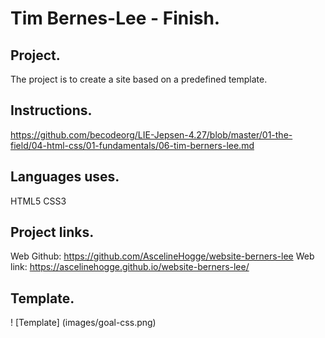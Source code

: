 # Tim Bernes-Lee - Finish.

## Project.
The project is to create a site based on a predefined template.

## Instructions.
https://github.com/becodeorg/LIE-Jepsen-4.27/blob/master/01-the-field/04-html-css/01-fundamentals/06-tim-berners-lee.md

## Languages uses.
HTML5
CSS3

## Project links.
Web Github: https://github.com/AscelineHogge/website-berners-lee
Web link: https://ascelinehogge.github.io/website-berners-lee/

## Template.
! [Template] (images/goal-css.png)

